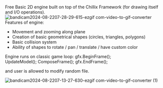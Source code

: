 Free Basic 2D engine built on top of the Chillix Framework (for drawing itself and I/O operations).
![bandicam2024-08-2207-28-29-615-ezgif com-video-to-gif-converter](https://github.com/user-attachments/assets/3687442f-697a-4a6e-93ea-56d1bb052418)
Features of engine:
- Movement and zooming along plane
- Creation of basic geometrical shapes (circles, triangles, polygons)
- Basic collision system
- Ability of shapes to rotate / pan / translate / have custom color

Engine runs on classic game loop:
	gfx.BeginFrame();	
	UpdateModel();
	ComposeFrame();
	gfx.EndFrame();

and user is allowed to modify random file.

![bandicam2024-08-2207-13-27-630-ezgif com-video-to-gif-converter (1)](https://github.com/user-attachments/assets/9d29ea25-8db0-466f-8053-083cf0e17735)
